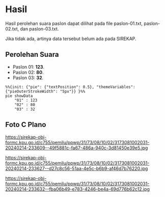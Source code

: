 # Hasil

Hasil perolehan suara paslon dapat dilihat pada file paslon-01.txt, paslon-02.txt, dan paslon-03.txt.

Jika tidak ada, artinya data tersebut belum ada pada SIREKAP.

## Perolehan Suara

 * Paslon 01: **123**.
 * Paslon 02: **80**.
 * Paslon 03: **32**.

```mermaid
%%{init: {"pie": {"textPosition": 0.5}, "themeVariables": {"pieOuterStrokeWidth": "5px"}} }%%
pie showData
    "01" : 123
    "02" : 80
    "03" : 32
```
## Foto C Plano

https://sirekap-obj-formc.kpu.go.id/c755/pemilu/ppwp/31/73/08/10/02/3173081002031-20240214-233609--49f5881c-fa67-486a-940c-3d81450e39e5.jpg

https://sirekap-obj-formc.kpu.go.id/c755/pemilu/ppwp/31/73/08/10/02/3173081002031-20240214-233627--d27c8c56-51aa-4e5c-b6b9-af46d7b76220.jpg

https://sirekap-obj-formc.kpu.go.id/c755/pemilu/ppwp/31/73/08/10/02/3173081002031-20240214-233632--fba06b49-e783-4246-be4a-69d776b62c12.jpg

